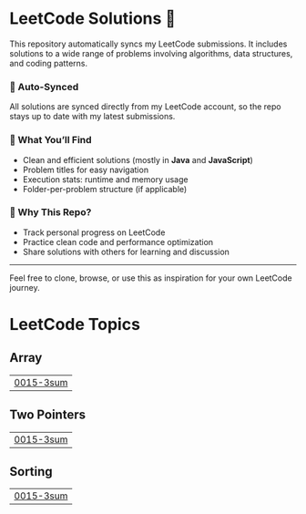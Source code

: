 # LeetCode Solutions 🚀

This repository automatically syncs my LeetCode submissions. It includes solutions to a wide range of problems involving algorithms, data structures, and coding patterns.

### 🔄 Auto-Synced
All solutions are synced directly from my LeetCode account, so the repo stays up to date with my latest submissions.

### 📂 What You’ll Find
- Clean and efficient solutions (mostly in **Java** and **JavaScript**)
- Problem titles for easy navigation
- Execution stats: runtime and memory usage
- Folder-per-problem structure (if applicable)

### 🧠 Why This Repo?
- Track personal progress on LeetCode
- Practice clean code and performance optimization
- Share solutions with others for learning and discussion

---

Feel free to clone, browse, or use this as inspiration for your own LeetCode journey.

<!---LeetCode Topics Start-->
# LeetCode Topics
## Array
|  |
| ------- |
| [0015-3sum](https://github.com/adarshupadhyay21/LeetCode/tree/master/0015-3sum) |
## Two Pointers
|  |
| ------- |
| [0015-3sum](https://github.com/adarshupadhyay21/LeetCode/tree/master/0015-3sum) |
## Sorting
|  |
| ------- |
| [0015-3sum](https://github.com/adarshupadhyay21/LeetCode/tree/master/0015-3sum) |
<!---LeetCode Topics End-->